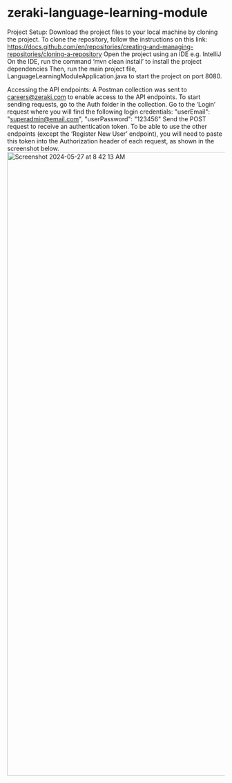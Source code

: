# zeraki-language-learning-module
Project Setup: 
Download the project files to your local machine by cloning the project. 
To clone the repository, follow the instructions on this link: https://docs.github.com/en/repositories/creating-and-managing-repositories/cloning-a-repository
Open the project using an IDE e.g. IntelliJ
On the IDE, run the command ‘mvn clean install’ to install the project dependencies 
Then, run the main project file, LanguageLearningModuleApplication.java to start the project on port 8080.

Accessing the API endpoints: 
A Postman collection was sent to careers@zeraki.com to enable access to the API endpoints.
To start sending requests, go to the Auth folder in the collection. 
Go to the ‘Login’ request where you will find the following login credentials:  "userEmail": "superadmin@email.com",   "userPassword": "123456"
Send the POST request to receive an authentication token. 
To be able to use the other endpoints (except the ‘Register New User’ endpoint), you will need to paste this token into the Authorization header of each request, as shown in the screenshot below.
<img width="1440" alt="Screenshot 2024-05-27 at 8 42 13 AM" src="https://github.com/Tkwenan/zeraki-language-learning-module/assets/54999162/22978d28-e59a-4272-82ca-7ac18043c67a">




